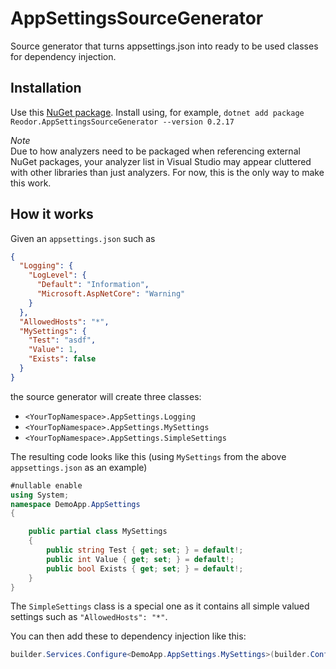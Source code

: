 # AppSettingsSourceGenerator
Source generator that turns appsettings.json into ready to be used classes for dependency injection.

## Installation

Use this [NuGet package](https://www.nuget.org/packages/Reodor.AppSettingsSourceGenerator/).
Install using, for example, `dotnet add package Reodor.AppSettingsSourceGenerator --version 0.2.17`

_Note_  
Due to how analyzers need to be packaged when referencing external NuGet packages, your analyzer list in Visual Studio may appear cluttered with other libraries than just analyzers.
For now, this is the only way to make this work.

## How it works

Given an `appsettings.json` such as 
```json
{
  "Logging": {
    "LogLevel": {
      "Default": "Information",
      "Microsoft.AspNetCore": "Warning"
    }
  },
  "AllowedHosts": "*",
  "MySettings": {
    "Test": "asdf",
    "Value": 1,
    "Exists": false
  }
}
```

the source generator will create three classes:

- `<YourTopNamespace>.AppSettings.Logging`
- `<YourTopNamespace>.AppSettings.MySettings`
- `<YourTopNamespace>.AppSettings.SimpleSettings`

The resulting code looks like this (using `MySettings` from the above `appsettings.json` as an example)
```csharp
#nullable enable
using System;
namespace DemoApp.AppSettings
{

    public partial class MySettings
    {
        public string Test { get; set; } = default!;
        public int Value { get; set; } = default!;
        public bool Exists { get; set; } = default!;
    }
}
```

The `SimpleSettings` class is a special one as it contains all simple valued settings such as `"AllowedHosts": "*"`.

You can then add these to dependency injection like this:
```csharp
builder.Services.Configure<DemoApp.AppSettings.MySettings>(builder.Configuration.GetSection("MySettings"));
```

